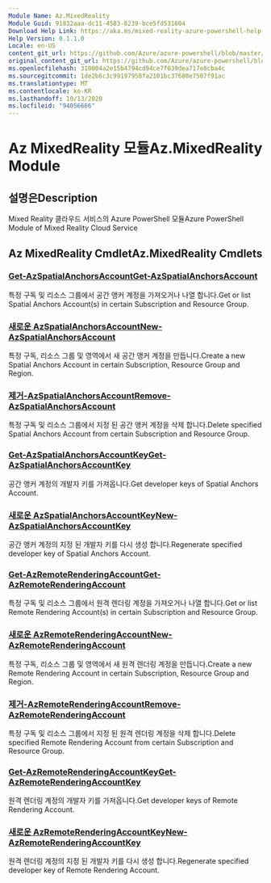 ```yaml
---
Module Name: Az.MixedReality
Module Guid: 91832aaa-dc11-4583-8239-bce5fd531604
Download Help Link: https://aka.ms/mixed-reality-azure-powershell-help
Help Version: 0.1.1.0
Locale: en-US
content_git_url: https://github.com/Azure/azure-powershell/blob/master/src/MixedReality/MixedReality/help/Az.MixedReality.md
original_content_git_url: https://github.com/Azure/azure-powershell/blob/master/src/MixedReality/MixedReality/help/Az.MixedReality.md
ms.openlocfilehash: 310004a2e15b4794cd94ce7f039dea717e8cba4c
ms.sourcegitcommit: 1de2b6c3c99197958fa2101bc37680e7507f91ac
ms.translationtype: MT
ms.contentlocale: ko-KR
ms.lasthandoff: 10/13/2020
ms.locfileid: "94056666"
---
```

# <span data-ttu-id="6eb1a-101">Az MixedReality 모듈</span><span class="sxs-lookup"><span data-stu-id="6eb1a-101">Az.MixedReality Module</span></span>
## <span data-ttu-id="6eb1a-102">설명은</span><span class="sxs-lookup"><span data-stu-id="6eb1a-102">Description</span></span>
<span data-ttu-id="6eb1a-103">Mixed Reality 클라우드 서비스의 Azure PowerShell 모듈</span><span class="sxs-lookup"><span data-stu-id="6eb1a-103">Azure PowerShell Module of Mixed Reality Cloud Service</span></span>

## <span data-ttu-id="6eb1a-104">Az MixedReality Cmdlet</span><span class="sxs-lookup"><span data-stu-id="6eb1a-104">Az.MixedReality Cmdlets</span></span>
### [<span data-ttu-id="6eb1a-105">Get-AzSpatialAnchorsAccount</span><span class="sxs-lookup"><span data-stu-id="6eb1a-105">Get-AzSpatialAnchorsAccount</span></span>](Get-AzSpatialAnchorsAccount.md)
<span data-ttu-id="6eb1a-106">특정 구독 및 리소스 그룹에서 공간 앵커 계정을 가져오거나 나열 합니다.</span><span class="sxs-lookup"><span data-stu-id="6eb1a-106">Get or list Spatial Anchors Account(s) in certain Subscription and Resource Group.</span></span>

### [<span data-ttu-id="6eb1a-107">새로운 AzSpatialAnchorsAccount</span><span class="sxs-lookup"><span data-stu-id="6eb1a-107">New-AzSpatialAnchorsAccount</span></span>](New-AzSpatialAnchorsAccount.md)
<span data-ttu-id="6eb1a-108">특정 구독, 리소스 그룹 및 영역에서 새 공간 앵커 계정을 만듭니다.</span><span class="sxs-lookup"><span data-stu-id="6eb1a-108">Create a new Spatial Anchors Account in certain Subscription, Resource Group and Region.</span></span>

### [<span data-ttu-id="6eb1a-109">제거-AzSpatialAnchorsAccount</span><span class="sxs-lookup"><span data-stu-id="6eb1a-109">Remove-AzSpatialAnchorsAccount</span></span>](Remove-AzSpatialAnchorsAccount.md)
<span data-ttu-id="6eb1a-110">특정 구독 및 리소스 그룹에서 지정 된 공간 앵커 계정을 삭제 합니다.</span><span class="sxs-lookup"><span data-stu-id="6eb1a-110">Delete specified Spatial Anchors Account from certain Subscription and Resource Group.</span></span>

### [<span data-ttu-id="6eb1a-111">Get-AzSpatialAnchorsAccountKey</span><span class="sxs-lookup"><span data-stu-id="6eb1a-111">Get-AzSpatialAnchorsAccountKey</span></span>](Get-AzSpatialAnchorsAccountKey.md)
<span data-ttu-id="6eb1a-112">공간 앵커 계정의 개발자 키를 가져옵니다.</span><span class="sxs-lookup"><span data-stu-id="6eb1a-112">Get developer keys of Spatial Anchors Account.</span></span>

### [<span data-ttu-id="6eb1a-113">새로운 AzSpatialAnchorsAccountKey</span><span class="sxs-lookup"><span data-stu-id="6eb1a-113">New-AzSpatialAnchorsAccountKey</span></span>](New-AzSpatialAnchorsAccountKey.md)
<span data-ttu-id="6eb1a-114">공간 앵커 계정의 지정 된 개발자 키를 다시 생성 합니다.</span><span class="sxs-lookup"><span data-stu-id="6eb1a-114">Regenerate specified developer key of Spatial Anchors Account.</span></span>

### [<span data-ttu-id="6eb1a-115">Get-AzRemoteRenderingAccount</span><span class="sxs-lookup"><span data-stu-id="6eb1a-115">Get-AzRemoteRenderingAccount</span></span>](Get-AzRemoteRenderingAccount.md)
<span data-ttu-id="6eb1a-116">특정 구독 및 리소스 그룹에서 원격 렌더링 계정을 가져오거나 나열 합니다.</span><span class="sxs-lookup"><span data-stu-id="6eb1a-116">Get or list Remote Rendering Account(s) in certain Subscription and Resource Group.</span></span>

### [<span data-ttu-id="6eb1a-117">새로운 AzRemoteRenderingAccount</span><span class="sxs-lookup"><span data-stu-id="6eb1a-117">New-AzRemoteRenderingAccount</span></span>](New-AzRemoteRenderingAccount.md)
<span data-ttu-id="6eb1a-118">특정 구독, 리소스 그룹 및 영역에서 새 원격 렌더링 계정을 만듭니다.</span><span class="sxs-lookup"><span data-stu-id="6eb1a-118">Create a new Remote Rendering Account in certain Subscription, Resource Group and Region.</span></span>

### [<span data-ttu-id="6eb1a-119">제거-AzRemoteRenderingAccount</span><span class="sxs-lookup"><span data-stu-id="6eb1a-119">Remove-AzRemoteRenderingAccount</span></span>](Remove-AzRemoteRenderingAccount.md)
<span data-ttu-id="6eb1a-120">특정 구독 및 리소스 그룹에서 지정 된 원격 렌더링 계정을 삭제 합니다.</span><span class="sxs-lookup"><span data-stu-id="6eb1a-120">Delete specified Remote Rendering Account from certain Subscription and Resource Group.</span></span>

### [<span data-ttu-id="6eb1a-121">Get-AzRemoteRenderingAccountKey</span><span class="sxs-lookup"><span data-stu-id="6eb1a-121">Get-AzRemoteRenderingAccountKey</span></span>](Get-AzRemoteRenderingAccountKey.md)
<span data-ttu-id="6eb1a-122">원격 렌더링 계정의 개발자 키를 가져옵니다.</span><span class="sxs-lookup"><span data-stu-id="6eb1a-122">Get developer keys of Remote Rendering Account.</span></span>

### [<span data-ttu-id="6eb1a-123">새로운 AzRemoteRenderingAccountKey</span><span class="sxs-lookup"><span data-stu-id="6eb1a-123">New-AzRemoteRenderingAccountKey</span></span>](New-AzRemoteRenderingAccountKey.md)
<span data-ttu-id="6eb1a-124">원격 렌더링 계정의 지정 된 개발자 키를 다시 생성 합니다.</span><span class="sxs-lookup"><span data-stu-id="6eb1a-124">Regenerate specified developer key of Remote Rendering Account.</span></span>